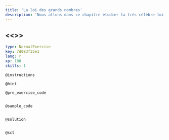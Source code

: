 ```yaml
---
title: 'La loi des grands nombres'
description: 'Nous allons dans ce chapitre étudier la très célèbre loi des grands nombres.'
---
```


## <<<New Exercise>>>

```yaml
type: NormalExercise
key: 7d083f35e1
lang: r
xp: 100
skills: 1
```



`@instructions`


`@hint`


`@pre_exercise_code`
```{r}

```

`@sample_code`
```{r}

```

`@solution`
```{r}

```

`@sct`
```{r}

```
